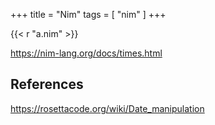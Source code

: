 +++
title = "Nim"
tags = [ "nim" ]
+++

{{< r "a.nim" >}}

<https://nim-lang.org/docs/times.html>

## References

<https://rosettacode.org/wiki/Date_manipulation>
